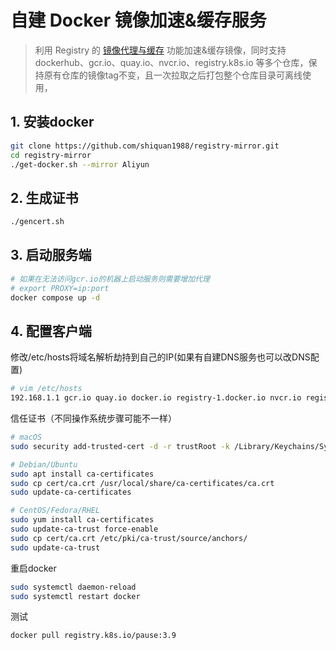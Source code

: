 # 自建 Docker 镜像加速&缓存服务

> 利用 Registry 的 [镜像代理与缓存](https://docs.docker.com/registry/recipes/mirror/) 功能加速&缓存镜像，同时支持 dockerhub、gcr.io、quay.io、nvcr.io、registry.k8s.io 等多个仓库，保持原有仓库的镜像tag不变，且一次拉取之后打包整个仓库目录可离线使用，

## 1. 安装docker

```sh
git clone https://github.com/shiquan1988/registry-mirror.git
cd registry-mirror
./get-docker.sh --mirror Aliyun
```

## 2. 生成证书

```sh
./gencert.sh
```

## 3. 启动服务端

```sh
# 如果在无法访问gcr.io的机器上启动服务则需要增加代理
# export PROXY=ip:port
docker compose up -d
```

## 4. 配置客户端
修改/etc/hosts将域名解析劫持到自己的IP(如果有自建DNS服务也可以改DNS配置)
```sh
# vim /etc/hosts 
192.168.1.1 gcr.io quay.io docker.io registry-1.docker.io nvcr.io registry.k8s.io custom.local
```

信任证书（不同操作系统步骤可能不一样）
```sh
# macOS
sudo security add-trusted-cert -d -r trustRoot -k /Library/Keychains/System.keychain cert/ca.crt
```

```sh
# Debian/Ubuntu
sudo apt install ca-certificates
sudo cp cert/ca.crt /usr/local/share/ca-certificates/ca.crt
sudo update-ca-certificates
```

```sh
# CentOS/Fedora/RHEL
sudo yum install ca-certificates
sudo update-ca-trust force-enable
sudo cp cert/ca.crt /etc/pki/ca-trust/source/anchors/
sudo update-ca-trust
```


重启docker
```sh
sudo systemctl daemon-reload
sudo systemctl restart docker
```

测试

```sh
docker pull registry.k8s.io/pause:3.9
```

